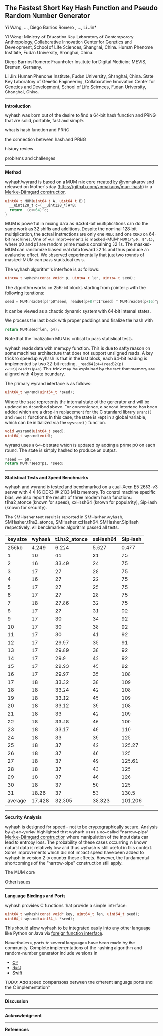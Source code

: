 The Fastest Short Key Hash Function and Pseudo Random Number Generator
----
Yi Wang, ..., Diego Barrios Romero , ..., Li Jin*

Yi Wang: Ministry of Education Key Laboratory of Contemporary Anthropology, Collaborative Innovation Center for Genetics and Development, School of Life Sciences, Shanghai, China. Human Phenome Institute, Fudan University, Shanghai, China.

Diego Barrios Romero: Fraunhofer Institute for Digital Medicine MEVIS, Bremen, Germany.

Li Jin: Human Phenome Institute, Fudan University, Shanghai, China. State Key Laboratory of Genetic Engineering, Collaborative Innovation Center for Genetics and Development, School of Life Sciences, Fudan University, Shanghai, China.

----------------------------------------
**Introduction**

wyhash was born out of the desire to find a 64-bit hash function and PRNG that are solid, portable, fast and simple.

what is hash function and PRNG

the connection between hash and PRNG

history review

problems and challenges

----------------------------------------

**Method**

wyhash/wyrand is based on a MUM mix core created by @vnmakarov and released on Mother's day (https://github.com/vnmakarov/mum-hash) in a [Merkle-Dåmgard construction](https://en.wikipedia.org/wiki/Merkle%E2%80%93Damg%C3%A5rd_construction).
```C
uint64_t MUM(uint64_t A, uint64_t B){
  __uint128_t c=(__uint128_t)A*B;
  return  (c>>64)^c;
}
```
MUM is powerful in mixing data as 64x64-bit multiplications can do the same work as 32 shifts and additions. Despite the nominal 128-bit multiplication, the actual instructions are only one `MULQ` and one `XORQ` on 64-bit machines. One of our improvements is masked-MUM: `MUM(A^p0, B^p1)`, where p0 and p1 are random prime masks containing 32 1s. The masked-MUM can randomize biased real data toward 32 1s and thus produce an avalanche effect. We observed experimentally that just two rounds of masked-MUM can pass statistical tests.

The wyhash algorithm's interface is as follows:

```C
uint64_t wyhash(const void* p, uint64_t len, uint64_t seed);
```
The algorithm works on 256-bit blocks starting from pointer `p` with the following iterations:

```C
seed = MUM(read64(p)^p0^seed, read64(p+8)^p1^seed) ^ MUM(read64(p+16)^p2^seed, read64(p+24)^p3^seed);
```

It can be viewed as a chaotic dynamic system with 64-bit internal states.

We process the last block with proper paddings and finalize the hash with

```C
return MUM(seed^len, p4);
```

Note that the finalization MUM is critical to pass statistical tests.

wyhash reads data with memcpy function. This is due to safty reason on some machines architecture that does not support unaligned reads. A key trick to speedup wyhash is that in the last block, each 64-bit reading is implemented by two 32-bit reading. `_read64(p)=(read32(p)<<32)|read32(p+4)`  This trick may be explained by the fact that memory are aligned with 4 byte boundary.

The primary wyrand interface is as follows:
```C
uint64_t wyrand(uint64_t *seed);
```

Where the `seed` represents the internal state of the generator and will be updated as described above. For convenience, a second interface has been added which are a drop-in replacement for the C standard library `srand()` and `rand()` functions. In this case, the state is kept in a global variable, which can be initialized via the `wysrand()` function.

```C
void wysrand(uint64_t seed);
uint64_t wyrand(void);
```

wyrand uses a 64-bit state which is updated by adding a prime p0 on each round. The state is simply hashed to produce an output.

```C
*seed += p0;
return MUM(*seed^p1, *seed);
```


----------------------------------------

**Statistical Tests and Speed Benchmarks**

wyhash and wyrand is tested and benchmarked on a dual-Xeon E5 2683-v3 server with 4 X 16 DDR3 @ 2133 MHz memory. To control machine specific bias, we also report the results of three modern hash functions: t1ha2_atonce (known for speed), xxHash64 (known for popularity), SipHash (known for security).

The SMHasher test result is reported in SMHasher.wyhash, SMHasher.t1ha2_atonce, SMHasher.xxHash64, SMHasher.SipHash respectively. All benchmarked algorithm passed all tests. 

| key size	| wyhash	| t1ha2_atonce	| xxHash64	| SipHash | 
| ----| ----| ----| ----| ---- | 
| 256kb	| 4.249	| 6.224	| 5.627	| 0.477 | 
| 1	| 16	| 41	| 21	| 75 | 
| 2	| 16	| 33.49	| 24	| 75 | 
| 3	| 17	| 27	| 28	| 75 | 
| 4	| 16	| 27	| 22	| 75 | 
| 5	| 17	| 27	| 25	| 75 | 
| 6	| 17	| 27	| 28	| 75 | 
| 7	| 18	| 27.86	| 32	| 75 | 
| 8	| 17	| 27	| 31	| 92 | 
| 9	| 17	| 30	| 34	| 92 | 
| 10	| 17	| 30	| 38	| 92 | 
| 11	| 17	| 30	| 41	| 92 | 
| 12	| 17	| 29.97	| 35	| 91 | 
| 13	| 17	| 29.89	| 38	| 92 | 
| 14	| 17	| 29.9	| 42	| 92 | 
| 15	| 17	| 29.93	| 45	| 92 | 
| 16	| 17	| 29.97	| 35	| 108 | 
| 17	| 18	| 33.32	| 38	| 109 | 
| 18	| 18	| 33.24	| 42	| 108 | 
| 19	| 18	| 33.12	| 45	| 109 | 
| 20	| 18	| 33.12	| 39	| 108 | 
| 21	| 18	| 33	| 42	| 109 | 
| 22	| 18	| 33.48	| 46	| 109 | 
| 23	| 18	| 33.17	| 49	| 110 | 
| 24	| 18	| 33	| 39	| 125 | 
| 25	| 18	| 37	| 42	| 125.27 | 
| 26	| 18	| 37	| 46	| 125 | 
| 27	| 18	| 37	| 49	| 125.61 | 
| 28	| 18	| 37	| 43	| 125 | 
| 29	| 18	| 37	| 46	| 126 | 
| 30	| 18	| 37	| 50	| 125 | 
| 31	| 18.26	| 37	| 53	| 130.5 | 
| average	| 17.428	| 32.305	| 38.323	| 101.206 | 

----------------------------------------

**Security Analysis**

wyhash is designed for speed - not to be cryptographically secure. Analysis by @leo-yuriev highlighted that wyhash uses a so-called "narrow-pipe" [Merkle-Dåmgard construction](https://en.wikipedia.org/wiki/Merkle%E2%80%93Damg%C3%A5rd_construction) where manipulation of the input data can lead to entropy loss.
The probability of these cases occurring in known natural data is relatively low and thus wyhash is still useful in this context.
Some improvements which did not impact speed have been added to wyhash in version 2 to counter these effects. However, the fundamental shortcomings of the "narrow-pipe" construction still apply.

The MUM core

Other issues

----------------------------------------

**Language Bindings and Ports**

wyhash provides C functions that provide a simple interface:
```C
uint64_t wyhash(const void* key, uint64_t len, uint64_t seed);
uint64_t wyrand(uint64_t *seed);
```

This should allow wyhash to be integrated easily into any other language like Python or Java via [foreign function interface](https://en.wikipedia.org/wiki/Foreign_function_interface).

Nevertheless, ports to several languages have been made by the community. Complete implementations of the hashing algorithm and random-number generator include versions in:
- [C#](https://github.com/cocowalla/wyhash-dotnet)
- [Rust](https://github.com/eldruin/wyhash-rs)
- [Swift](https://github.com/lemire/SwiftWyhash)

TODO: Add speed comparisons between the different language ports and the C implementation?

----------------------------------------

**Discussion**

----------------------------------------

**Acknowledgment**

----------------------------------------

**References**
